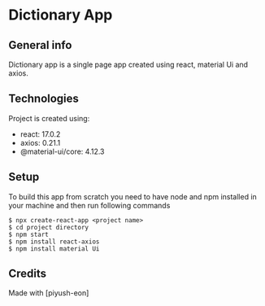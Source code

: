 # Dictionary App

## General info
Dictionary app is a single page app created using react, material Ui and axios.
	
## Technologies
Project is created using:
* react: 17.0.2
* axios: 0.21.1
* @material-ui/core: 4.12.3
	
## Setup
To build this app from scratch you need to have node and npm installed in your machine and then run following commands
```
$ npx create-react-app <project name>
$ cd project directory
$ npm start
$ npm install react-axios
$ npm install material Ui

```
## Credits
Made with [piyush-eon]

